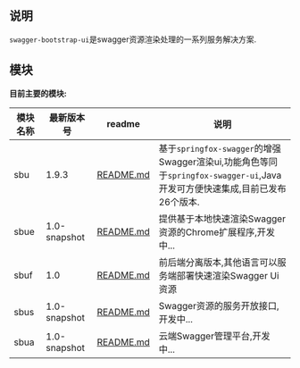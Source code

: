 ## 说明

`swagger-bootstrap-ui`是swagger资源渲染处理的一系列服务解决方案.

## 模块

**目前主要的模块:**

| 模块名称             | 最新版本号  | readme | 说明                                                         |
| -------------------- | ------------ | ------------------------------------------------------------ | -------------------- |
| sbu | 1.9.3        |[README.md](../guide/README.md)| 基于`springfox-swagger`的增强Swagger渲染ui,功能角色等同于`springfox-swagger-ui`,Java开发可方便快速集成,目前已发布26个版本. |
| sbue | 1.0-snapshot | [README.md](extension.md) |提供基于本地快速渲染Swagger资源的Chrome扩展程序,开发中...                                                 |
| sbuf | 1.0 | [README.md](ui-front.md) |前后端分离版本,其他语言可以服务端部署快速渲染Swagger Ui资源 |
| sbus | 1.0-snapshot | [README.md](service.md) |Swagger资源的服务开放接口,开发中... |
| sbua | 1.0-snapshot | [README.md](admin.md) |云端Swagger管理平台,开发中... |